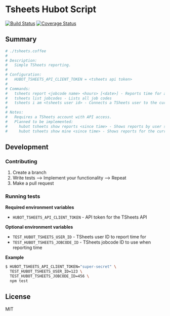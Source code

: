 # Tsheets Hubot Script

[![Build Status](https://travis-ci.org/Springworks/hubot-tsheets.png?branch=master)](https://travis-ci.org/Springworks/hubot-tsheets)
[![Coverage Status](https://coveralls.io/repos/Springworks/hubot-tsheets/badge.png?branch=master)](https://coveralls.io/r/Springworks/hubot-tsheets?branch=master)

## Summary

```coffee
# ./tsheets.coffee
#
# Description:
#   Simple TSheets reporting.
#
# Configuration:
#   HUBOT_TSHEETS_API_CLIENT_TOKEN = <tsheets api token>
#
# Commands:
#   tsheets report <jobcode name> <hours> [<date>] - Reports time for a specific job code
#   tsheets list jobcodes - Lists all job codes
#   tsheets i am <tsheets user id> - Connects a TSheets user to the current Hubot user
#
# Notes:
#   Requires a TSheets account with API access.
#   Planned to be implemented:
#     hubot tsheets show reports <since time> - Shows reports by user since the specified time
#     hubot tsheets show mine <since time> - Shows reports for the current user

```

## Development

### Contributing

1. Create a branch
2. Write tests --> Implement your functionality --> Repeat
3. Make a pull request

### Running tests

**Required environment variables**

- `HUBOT_TSHEETS_API_CLIENT_TOKEN` - API token for the TSheets API

**Optional environment variables**

- `TEST_HUBOT_TSHEETS_USER_ID` - TSheets user ID to report time for
- `TEST_HUBOT_TSHEETS_JOBCODE_ID` - TSheets jobcode ID to use when reporting time

**Example**
```sh
$ HUBOT_TSHEETS_API_CLIENT_TOKEN="super-secret" \
  TEST_HUBOT_TSHEETS_USER_ID=123 \
  TEST_HUBOT_TSHEETS_JOBCODE_ID=456 \
  npm test
```

## License

MIT

